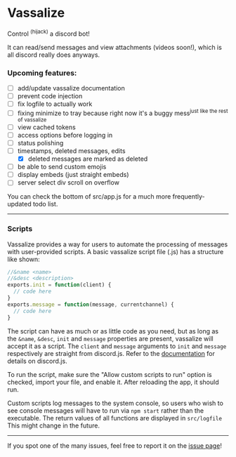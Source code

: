 # Vassalize

Control <sup>(hijack)</sup> a discord bot!

It can read/send messages and view attachments (videos soon!), which is all discord really does anyways.

### Upcoming features:
- [ ] add/update vassalize documentation
- [ ] prevent code injection
- [ ] fix logfile to actually work
- [ ] fixing minimize to tray because right now it's a buggy mess<sup>just like the rest of vassalize</sup>
- [ ] view cached tokens
- [ ] access options before logging in
- [ ] status polishing
- [ ] timestamps, deleted messages, edits
  - [x] deleted messages are marked as deleted
- [ ] be able to send custom emojis
- [ ] display embeds (just straight embeds)
- [ ] server select div scroll on overflow

You can check the bottom of src/app.js for a much more frequently-updated todo list.

---

### Scripts

Vassalize provides a way for users to automate the processing of messages with user-provided scripts. A basic vassalize script file (.js) has a structure like shown:
```js
//&name <name>
//&desc <description>
exports.init = function(client) {
  // code here
}
exports.message = function(message, currentchannel) {
  // code here
}
```
The script can have as much or as little code as you need, but as long as the `&name`, `&desc`, `init` and `message` properties are present, vassalize will accept it as a script.
The `client` and `message` arguments to `init` and `message` respectively are straight from discord.js. Refer to the [documentation](https://discord.js.org/#/docs/main/stable/general/welcome) for details on discord.js.

To run the script, make sure the "Allow custom scripts to run" option is checked, import your file, and enable it. After reloading the app, it should run.

Custom scripts log messages to the system console, so users who wish to see console messages will have to run via `npm start` rather than the executable. The return values of all functions are displayed in `src/logfile` This might change in the future.

---

If you spot one of the many issues, feel free to report it on the [issue page](https://github.com/kiawildberger/vassalize/issues)!
